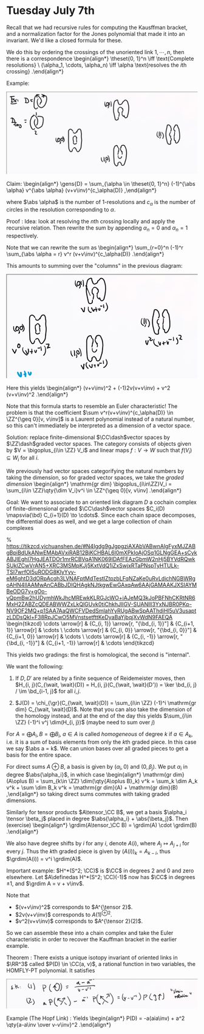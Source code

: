 # Tuesday July 7th

Recall that we had recursive rules for computing the Kausffman bracket, and a normalization factor for the Jones polynomial that made it into an invariant.
We'd like a closed formula for these.

We do this by ordering the crossings of the unoriented link $1, \cdots, n$, then there is a correspondence
\begin{align*}
\theset{0, 1}^n \iff \text{Complete resolutions} \\
(\alpha_1, \cdots, \alpha_n) \iff \alpha \text{resolves the $i$th crossing}
.\end{align*}

Example:

![](figures/image_2020-07-07-11-07-33.png)

Claim:
\begin{align*}
\gens{D} = \sum_{\alpha \in \theset{0, 1}^n} (-1)^{\abs \alpha}  v^{\abs \alpha} (v+v\inv)^{c_\alpha(D)}
,\end{align*}

where $\abs \alpha$ is the number of 1-resolutions and $c_\alpha$ is the number of circles in the resolution corresponding to $\alpha$.



Proof
: Idea: look at resolving the $n$th crossing locally and apply the recursive relation.
Then rewrite the sum by appending $\alpha_n = 0$ and $\alpha_n = 1$ respectively.

Note that we can rewrite the sum as 
\begin{align*}
\sum_{r=0}^n (-1)^r \sum_{\abs \alpha = r} v^r (v+v\inv)^{c_\alpha(D)}
.\end{align*}

This amounts to summing over the "columns" in the previous diagram:

![](figures/image_2020-07-07-11-22-49.png)

Here this yields
\begin{align*}
(v+v\inv)^2 + (-1)2v(v+v\inv) + v^2 (v+v\inv)^2
.\end{align*}

Note that this formula starts to resemble an Euler characteristic!
The problem is that the coefficient $\sum v^r(v+v\inv)^{c_\alpha(D)} \in \ZZ^{\geq 0}[v, v\inv]$ is a Laurent polynomial instead of a natural number, so this can't immediately be interpreted as a dimension of a vector space.

Solution: replace finite-dimensional $\CC\dash$vector spaces by $\ZZ\dash$graded vector spaces.
The category consists of objects given by $V = \bigoplus_{i\in \ZZ} V_i$ and linear maps $f:V\to W$ such that $f(V_i) \subseteq W_i$ for all $i$.

We previously had vector spaces categorifying the natural numbers by taking the dimension, so for graded vector spaces, we take the *graded dimension* 
\begin{align*}
\mathrm{gr dim} \bigoplus_{i\in\ZZ}V_i = \sum_{i\in \ZZ}\qty{\dim V_i}v^i \in \ZZ^{\geq 0}[v, v\inv]
.\end{align*}

Goal:
We want to associate to an oriented link diagram $D$ a cochain complex of finite-dimensional graded $\CC\dash$vector spaces $C_i(D) \mapsvia{\bd} C_{i+1}(D) \to \cdots$.
Since each chain space decomposes, the differential does as well, and we get a large collection of chain complexes


% https://tikzcd.yichuanshen.de/#N4Igdg9gJgpgziAXAbVABwnAlgFyxMJZABgBpiBdUkANwEMAbAVxiRAB12BjKCHBAL6l0mXPkIoAjOSq1GLNgGEA+sCykABJIEghI7HgJEATDOr1mrRCBVqA1NK069IDAfFEAzGbmW2nHj5BYVdRQwkSUklZCwVrAN5+XRC3MSMpKJj5KxtVdQ1iZxSwjxRTaPNspTyHTULk-TSI7wrfOI5uRODG8KIyYyy-eM6ghtD3dORpAcqh3LVNAFptMdTestIZtpzbLFqNZaKe0uRvLdichNGBWRgoAHN4IlAAMwAnCABbJDIQHAgkNJtkgwEwGAxqAw6AAjGAMAAKJXSIAYMBeODG7y+gOo-yQpmBw2hUDymhWkJhcMREwkKLRGJcWO+iAJeMQ3kJoPBFNhCKRtNR6MxH2ZABZcQDEABWWZxLkQlGUvk0tiChkhJlIGV-SUANlll3YxNJBR0PKp-NV9OF2MQ+p1SAA7AaQWCFVDedSmlahYyRUgABwSpAAThdiHl5uV3usaptzLDDsQkl+F38RpJCwO5MVnstsetfttKeDyaBaYjbqjXvWdN9FAEQA
\begin{tikzcd}
\cdots \arrow[r] & {C_{i, 1}} \arrow[r, "{\bd_{i, 1}}"]   & {C_{i+1, 1}} \arrow[r]  & \cdots \\
\cdots \arrow[r] & {C_{i, 0}} \arrow[r, "{\bd_{i, 0}}"]   & {C_{i+1, 0}} \arrow[r]  & \cdots \\
\cdots \arrow[r] & {C_{i, -1}} \arrow[r, "{\bd_{i, -1}}"] & {C_{i+1, -1}} \arrow[r] & \cdots
\end{tikzcd}

This yields two gradings: the first is homological, the second is "internal".

We want the following:

1. If $D, D'$ are related by a finite sequence of Reidemeister moves, then $H_{i, j}(C_{\wait, \wait}(D)) = H_{i, j}(C_{\wait, \wait}(D')) = \ker \bd_{i, j} / \im \bd_{i-1, j}$ for all $i, j$.

2. $J(D) = \chi_{\gr}(C_{\wait, \wait}(D)) = \sum_{i\in \ZZ} (-1)^i \mathrm{gr dim} C_{\wait, \wait}(D)$.
  Note that you can also take the dimension of the homology instead, and at the end of the day this yields $\sum_{i\in \ZZ} (-1)^i v^j \dim(H_{i, j})$ (maybe need to sum over $j$)

For $A = \bigoplus A_i, B = \bigoplus B_i$, $a\in A$ is called *homogeneous* of degree $k$ if $a\in A_k$, i.e. it is a sum of basis elements from only the $k$th graded piece.
In this case we say $\abs a = k$.
We can union bases over all graded pieces to get a basis for the entire space.

For direct sums $A\oplus B$, a basis is given by $(\alpha_i, 0)$ and $(0, \beta_j)$.
We put $\alpha_i$ in degree $\abs{\alpha_i}$, in which case
\begin{align*}
\mathrm{gr dim}(A\oplus B) = \sum_{k\in \ZZ} \dim(\qty{A\oplus B}_k) v^k
= \sum_k \dim A_k v^k + \sum \dim B_k v^k = \mathrm{gr dim}(A) + \mathrm{gr dim}(B)
,\end{align*}
so taking direct sums commutes with taking graded dimensions.

Similarly for tensor products $A\tensor_\CC B$, we get a basis $\alpha_i \tensor \beta_j$ placed in degree $\abs{\alpha_i}  + \abs{\beta_j}$. 
Then (exercise)
\begin{align*}
\grdim(A\tensor_\CC B) = \grdim(A) \cdot \grdim(B)
.\end{align*}

We also have degree shifts by $i$ for any $i$, denote $A(i)$, where $A_j \mapsto A_{j+i}$ for every $j$.
Thus the $k$th graded piece is given by $(A(i))_k = A_{k-i}$, thus $\grdim(A(i)) = v^i \grdim(A)$.

Important example: $H^*(S^2; \CC)$ is $\CC$ in degrees 2 and 0 and zero elsewhere.
Let $A\definedas H^*(S^2; \CC)(-1)$ now has $\CC$ in degrees $\pm 1$, and $\grdim A = v + v\inv$.

Note that

- $(v+v\inv)^2$ corresponds to $A^{\tensor 2}$.
- $2v(v+v\inv)$ corresponds to $A(1)^{\oplus 2}$.
- $v^2(v+v\inv)$ corresponds to $A^{\tensor 2}(2)$.

So we can assemble these into a chain complex and take the Euler characteristic in order to recover the Kauffman bracket in the earlier example.

Theorem
:   There exists a unique isotopy invariant of oriented links in $\RR^3$ called $P(D) \in \CC(a, v)$, a rational function in two variables, the HOMFLY-PT polynomial.
    It satisfies

   ![](figures/image_2020-07-07-11-56-40.png) 


Example (The Hopf Link)
:   Yields
    \begin{align*}
    P(D) = -a(aia\inv) + a^2 \qty{a-a\inv \over v-v\inv}^2
    .\end{align*}



